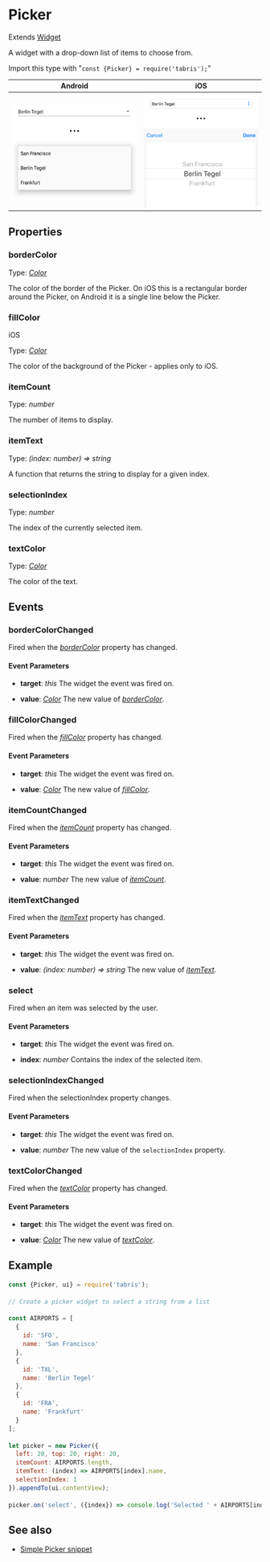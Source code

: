 ---
---
# Picker

Extends [Widget](Widget.md)

A widget with a drop-down list of items to choose from.

Import this type with "`const {Picker} = require('tabris');`"

Android | iOS
--- | ---
![Picker on Android](img/android/Picker.png) | ![Picker on iOS](img/ios/Picker.png)

## Properties

### borderColor


Type: *[Color](../types.md#color)*

The color of the border of the Picker. On iOS this is a rectangular border around the Picker, on Android it is a single line below the Picker.

### fillColor
<p class="platforms"><span class="ios-tag" title="supported on iOS">iOS</span></p>

Type: *[Color](../types.md#color)*

The color of the background of the Picker - applies only to iOS.

### itemCount


Type: *number*

The number of items to display.

### itemText


Type: *(index: number) => string*

A function that returns the string to display for a given index.

### selectionIndex


Type: *number*

The index of the currently selected item.

### textColor


Type: *[Color](../types.md#color)*

The color of the text.


## Events

### borderColorChanged

Fired when the [*borderColor*](#borderColor) property has changed.

#### Event Parameters 
- **target**: *this*
    The widget the event was fired on.

- **value**: *[Color](../types.md#color)*
    The new value of [*borderColor*](#borderColor).


### fillColorChanged

Fired when the [*fillColor*](#fillColor) property has changed.

#### Event Parameters 
- **target**: *this*
    The widget the event was fired on.

- **value**: *[Color](../types.md#color)*
    The new value of [*fillColor*](#fillColor).


### itemCountChanged

Fired when the [*itemCount*](#itemCount) property has changed.

#### Event Parameters 
- **target**: *this*
    The widget the event was fired on.

- **value**: *number*
    The new value of [*itemCount*](#itemCount).


### itemTextChanged

Fired when the [*itemText*](#itemText) property has changed.

#### Event Parameters 
- **target**: *this*
    The widget the event was fired on.

- **value**: *(index: number) => string*
    The new value of [*itemText*](#itemText).


### select

Fired when an item was selected by the user.

#### Event Parameters 
- **target**: *this*
    The widget the event was fired on.

- **index**: *number*
    Contains the index of the selected item.


### selectionIndexChanged

Fired when the selectionIndex property changes.

#### Event Parameters 
- **target**: *this*
    The widget the event was fired on.

- **value**: *number*
    The new value of the `selectionIndex` property.


### textColorChanged

Fired when the [*textColor*](#textColor) property has changed.

#### Event Parameters 
- **target**: *this*
    The widget the event was fired on.

- **value**: *[Color](../types.md#color)*
    The new value of [*textColor*](#textColor).





## Example
```js
const {Picker, ui} = require('tabris');

// Create a picker widget to select a string from a list

const AIRPORTS = [
  {
    id: 'SFO',
    name: 'San Francisco'
  },
  {
    id: 'TXL',
    name: 'Berlin Tegel'
  },
  {
    id: 'FRA',
    name: 'Frankfurt'
  }
];

let picker = new Picker({
  left: 20, top: 20, right: 20,
  itemCount: AIRPORTS.length,
  itemText: (index) => AIRPORTS[index].name,
  selectionIndex: 1
}).appendTo(ui.contentView);

picker.on('select', ({index}) => console.log('Selected ' + AIRPORTS[index].id));
```
## See also

- [Simple Picker snippet](https://github.com/eclipsesource/tabris-js/tree/v2.0.0-rc2/snippets/picker.js)
